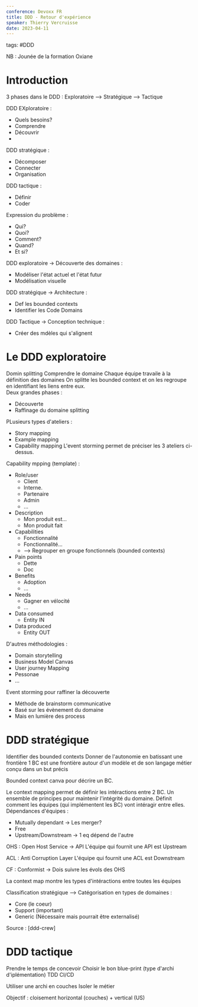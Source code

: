 ```yaml
---
conference: Devoxx FR
title: DDD - Retour d'expérience
speaker: Thierry Vercruisse
date: 2023-04-11
---
```

tags: #DDD 

NB : Jounée de la formation Oxiane

# Introduction
 
3 phases dans le DDD : Exploratoire --> Stratégique --> Tactique

DDD EXploratoire :
- Quels besoins?
- Comprendre
- Découvrir
-
DDD stratégique : 
- Décomposer
- Connecter
- Organisation

DDD tactique :
- Définir
- Coder

Expression du problème :
- Qui?
- Quoi?
- Comment?
- Quand?
- Et si?

DDD exploratoire -> Découverte des domaines :
- Modéliser l'état actuel et l'état futur
- Modélisation visuelle

DDD stratégique -> Architecture :
- Def les bounded contexts
- Identifier les Code Domains

DDD Tactique -> Conception technique : 
- Créer des mdèles qui s'alignent

# Le DDD exploratoire

Domin splitting
Comprendre le domaine
Chaque équipe travaile à la définition des domaines
On splitte les bounded context et on les regroupe en identifiant les liens entre eux.	
Deux grandes phases :
- Découverte
- Raffinage du domaine splitting

PLusieurs types d'ateliers :
- Story mapping
- Example mapping
- Capability mapping
L'event storming permet de préciser les 3 ateliers ci-dessus.

Capability mpping (template) : 
- Role/user
	- Client
	- Interne.
	- Partenaire
	- Admin
	- ...
- Description
	- Mon produit est...
	- Mon produit fait
- Capabilities
	- Fonctionnalité
	- Fonctionnalité...
	- --> Regrouper en groupe fonctionnels (bounded contexts)
- Pain points
	- Dette
	- Doc
- Benefits
	- Adoption
	- ...
- Needs
	- Gagner en vélocité
	- ...
- Data consumed
	- Entity IN
- Data produced
	- Entity OUT

D'autres méthodologies : 
- Domain storytelling
- Business Model Canvas
- User journey Mapping
- Pessonae
- ...

Event storming pour raffiner la découverte
- Méthode de brainstorm communicative
- Basé sur les évènement du domaine
- Mais en lumière des process

# DDD stratégique

Identifier des bounded contexts
Donner de l'autonomie en batissant une frontière
1 BC est une frontière autour d'un modèle et de son langage métier conçu dans un but précis

Bounded context canva pour décrire un BC.

Le context mapping permet de définir les intéractions entre 2 BC.
Un ensemble de principes pour maintenir l'intégrité du domaine.
Définit comment les équipes (qui implémentent les BC) vont intéragir entre elles.
Dépendances d'équipes :
- Mutually dependant -> Les merger?
- Free
- Upstream/Downstream -> 1 eq dépend de l'autre 

OHS : Open Host Service -> API
L'équipe qui fournit une API est Upstream

ACL : Anti Corruption Layer
L'équipe qui fournit une ACL est Downstream

CF : Conformist -> Dois suivre les évols des OHS

La context map montre les types d'intéractions entre toutes les équipes 

Classification stratégique
--> Catégorisation en types de domaines : 
- Core (le coeur)
- Support (important)
- Generic (Nécessaire mais pourrait être externalisé)

Source : [ddd-crew]

# DDD tactique

Prendre le temps de concevoir
Choisir le bon blue-print (type d'archi d'iplémentation)
TDD
CI/CD

Utiliser une archi en couches
Isoler le métier

Objectif : cloisement horizontal (couches) + vertical (US)
















